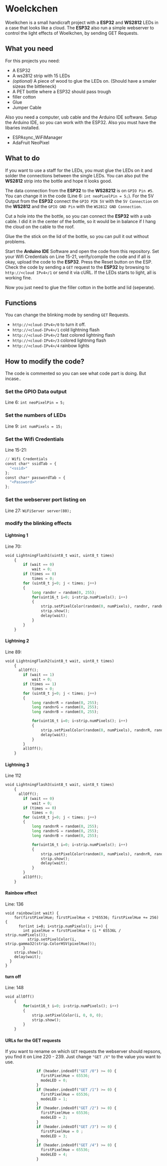 # Woelckchen
Woelkchen is a small handicraft project with a **ESP32** and **WS2812** LEDs in a case that looks like a cloud.
The **ESP32** also run a simple webserver to control the light effects of Woelkchen, by sending GET Requests. 

## What you need
For this projects you need:
  * A ESP32
  * A ws2812 strip with 15 LEDs
  * *(optional)* A piece of wood to glue the LEDs on. (Should have a smaler sizeas the bittleneck) 
  * A PET bottle where a ESP32 should pass trough
  * filler cotton
  * Glue
  * Jumper Cable
  
Also you need a computer, usb cable and the Arduino IDE software. 
Setup the Arduino IDE, so you can work with the ESP32. Also you must have the libaries installed.
  * ESPAsync_WiFiManager
  * AdaFruit NeoPixel

## What to do
If you want to use a staff for the LEDs, you must glue the LEDs on it and solder the connections between the single LEDs. You can also put the **WS2812** strip into the bottle and hope it looks good. 

The data connection from the **ESP32** to the **WS28212** is on `GPIO Pin #5`. You can change it in the code (Line 6: `int neoPixelPin = 5;`).
For the 5V Output from the **ESP32** connect the `GPIO PIN 5V` with the `5V Connection` on the **WS2812** and the `GPIO GND Pin` with the `WS2812 GND Connection`. 

Cut a hole into the the bottle, so you can connect the **ESP32** with a usb cable. I did it in the center of the bottle, so it would be in balance if I hang the cloud on the cable to the roof. 

Glue the the stick on the lid of the bottle, so you can pull it out without problems.

Start the **Arduino IDE** Software and open the code from this repository. Set your Wifi Credentials on Line 15-21, verify/compile the code and if all is okay, upload the code to the **ESP32**. Press the Reset button on the ESP. Check the code by sending a `GET` request to the **ESP32** by browsing to `http://<cloud IPv4>/1` or send it via cURL. If the LEDs starts to light, all is working fine.

Now you just need to glue the filler cotton in the bottle and lid (seperate).

## Functions
You can change the blinking mode by sending `GET` Requests.

  * `http://<cloud-IPv4>/0` to turn it off.
  * `http://<cloud-IPv4>/1` cold lightning flash
  * `http://<cloud-IPv4>/2` fast colored lightning flash
  * `http://<cloud-IPv4>/3` colored lightning flash
  * `http://<cloud-IPv4>/4` rainbow lights

## How to modify the code?
The code is commented so you can see what code part is doing. But incase..

### Set the GPIO Data output
Line 6: `int neoPixelPin = 5;`

### Set the numbers of LEDs
Line 9: `int numPixels = 15;`

### Set the Wifi Credentials
Line 15-21: 
```python
// Wifi Credentials
const char* ssidTab = {
  "<ssid>"
};
const char* passwordTab = {
  "<Password>"
};
```

### Set the webserver port listing on
Line 27:  `WiFiServer server(80);`

### modify the blinking effects
#### Lightning 1
Line 70: 
```python
void LightningFlash1(uint8_t wait, uint8_t times)
    {
        if (wait == 0)
            wait = 0;
        if (times == 0)
            times = 0;
        for (uint8_t j=0; j < times; j++)
        {
            long randnr = random(0, 255);
            for(uint16_t i=0; i<strip.numPixels(); i++) 
            {
                strip.setPixelColor(random(0, numPixels), randnr, randnr, randnr);
                strip.show();
                delay(wait);
            }
        }
    }
```
#### Lightning 2
Line 89:
```python
void LightningFlash2(uint8_t wait, uint8_t times)
    {
      allOff();
        if (wait == 1)
            wait = 0;
        if (times == 1)
            times = 0;
        for (uint8_t j=0; j < times; j++)
        {
            long randnrR = random(0, 255);
            long randnrG = random(0, 255);
            long randnrB = random(0, 255);

            for(uint16_t i=0; i<strip.numPixels(); i++) 
            {
                strip.setPixelColor(random(0, numPixels), randnrR, randnrG, randnrB);
                delay(wait);
            }
        }
        allOff();
    }
```
    
#### Lightning 3
Line 112
```python
void LightningFlash3(uint8_t wait, uint8_t times)
    {
      allOff();
        if (wait == 0)
            wait = 0;
        if (times == 0)
            times = 0;
        for (uint8_t j=0; j < times; j++)
        {
            long randnrR = random(0, 255);
            long randnrG = random(0, 255);
            long randnrB = random(0, 255);

            for(uint16_t i=0; i<strip.numPixels(); i++) 
            {
                strip.setPixelColor(random(0, numPixels), randnrR, randnrG, randnrB);
                strip.show();
                delay(wait);
            }
        }
        allOff();
    }
```

#### Rainbow effect
Line: 136
```
void rainbow(int wait) {
    for(firstPixelHue; firstPixelHue < 1*65536; firstPixelHue += 256) {
      for(int i=0; i<strip.numPixels(); i++) {
        int pixelHue = firstPixelHue + (i * 65536L / strip.numPixels());
          strip.setPixelColor(i, strip.gamma32(strip.ColorHSV(pixelHue)));
        }
    strip.show(); 
    delay(wait);  
  }
}
```

#### turn off
Line: 148
```python
void allOff() 
    {
        for(uint16_t i=0; i<strip.numPixels(); i++) 
        {
            strip.setPixelColor(i, 0, 0, 0);
            strip.show();
        }
    }
```

#### URLs for the GET requests
If you want to rename on which `GET` requests the webserver should repsons, you find it on Line 220 - 239.
Just change `"GET /X"` to the value you want to use.

```python
              if (header.indexOf("GET /0") >= 0) {
                firstPixelHue = 65536;
                modeLED = 0;
              }
              if (header.indexOf("GET /1") >= 0) {
                firstPixelHue = 65536;
                modeLED = 1;
              }
              if (header.indexOf("GET /2") >= 0) {
                firstPixelHue = 65536;
                modeLED = 2;
              }
              if (header.indexOf("GET /3") >= 0) {
                firstPixelHue = 0 ;
                modeLED = 3;
              }
              if (header.indexOf("GET /4") >= 0) {
                firstPixelHue = 65536;
                modeLED = 4;
              }
              
```


    
